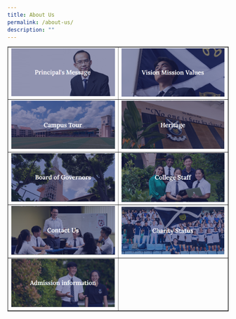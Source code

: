 ```yaml
---
title: About Us
permalink: /about-us/
description: ""
---
```

<table style="border-collapse: collapse; width: 100%;" border="1">
<tbody>
<tr>
<td style="width: 50%;"><a href="/about-us/principals-message"><img src="/images/au1.png"></a></td>
<td style="width: 50%;"><a href="/about-us/vision-mission-values"><img src="/images/au2.png"></a></td>
</tr>
<tr>
<td style="width: 50%;"><a href="/about-us/campus-tour"><img src="/images/au3.png"></a></td>
<td style="width: 50%;"><a href="/about-us/heritage"><img src="/images/au4.png"></a></td>
</tr>
<tr>
<td style="width: 50%;"><a href="/about-us/board-of-governors"><img src="/images/au5.png"></a></td>
	
<td style="width: 50%;"><a href="/about-us/organization-chart"><img src="/images/au6.png"></a></td>
</tr>
<tr>
<td style="width: 50%;"><a href="/about-us/contact-us"><img src="/images/au7.png"></a></td>
<td style="width: 50%;"><a href="/about-us/charity-status"><img src="/images/au8.png"></a></td>
</tr>
<tr>
<td style="width: 50%;"><a href="/about-us/admission-information"><img src="/images/au9.png"></a></td>
<td style="width: 50%;">&nbsp;</td>
</tr>
</tbody>
</table>